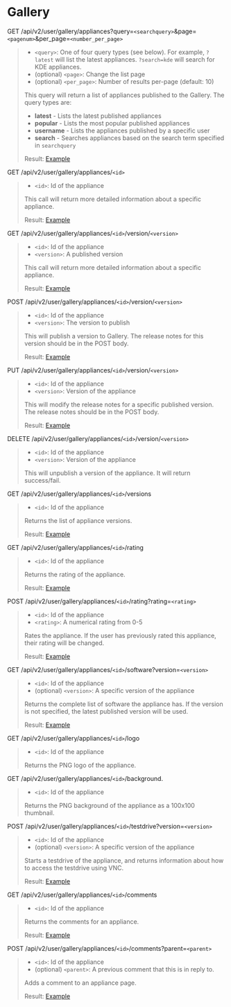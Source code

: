 # Gallery

GET /api/v2/user/gallery/appliances?query=`<searchquery>`&page=`<pagenum>`&per_page=`<number_per_page>`
> * `<query>`: One of four query types (see below).  For example, `?latest` will list the latest appliances.  `?search=kde` will search for KDE appliances.
> * (optional) `<page>`: Change the list page
> * (optional) `<per_page>`: Number of results per-page (default: 10)
>
> This query will return a list of appliances published to the Gallery.  The query types are:
> * __latest__ - Lists the latest published appliances
> * __popular__ - Lists the most popular published appliances
> * __username__ - Lists the appliances published by a specific user
> * __search__ - Searches appliances based on the search term specified in `searchquery`
>
> Result: [Example](gallery_appliances.xml)

GET /api/v2/user/gallery/appliances/`<id>`
> * `<id>`: Id of the appliance
>
> This call will return more detailed information about a specific appliance.
>
> Result: [Example](gallery_appliance.xml)

GET /api/v2/user/gallery/appliances/`<id>`/version/`<version>`
> * `<id>`: Id of the appliance
> * `<version>`: A published version
>
> This call will return more detailed information about a specific appliance.
>
> Result: [Example](gallery_appliance.xml)

POST /api/v2/user/gallery/appliances/`<id>`/version/`<version>`
> * `<id>`: Id of the appliance
> * `<version>`: The version to publish
>
> This will publish a version to Gallery.  The release notes for this version should be in the POST body.
>
> Result: [Example](gallery_appliance.xml)

PUT /api/v2/user/gallery/appliances/`<id>`/version/`<version>`
> * `<id>`: Id of the appliance
> * `<version>`: Version of the appliance
>
> This will modify the release notes for a specific published version.  The release notes should be in the POST body.
>
> Result: [Example](gallery_appliance.xml)

DELETE /api/v2/user/gallery/appliances/`<id>`/version/`<version>`
> * `<id>`: Id of the appliance
> * `<version>`: Version of the appliance
>
> This will unpublish a version of the appliance.  It will return success/fail.

GET /api/v2/user/gallery/appliances/`<id>`/versions
> * `<id>`: Id of the appliance
>
> Returns the list of appliance versions.
>
> Result: [Example](gallery_appliance_versions.xml)

GET /api/v2/user/gallery/appliances/`<id>`/rating
> * `<id>`: Id of the appliance
>
> Returns the rating of the appliance.
>
> Result: [Example](gallery_appliance_rating.xml)

POST /api/v2/user/gallery/appliances/`<id>`/rating?rating=`<rating>`
> * `<id>`: Id of the appliance
> * `<rating>`: A numerical rating from 0-5
>
> Rates the appliance.  If the user has previously rated this appliance, their rating will be changed.
>
> Result: [Example](gallery_appliance_rating.xml)

GET /api/v2/user/gallery/appliances/`<id>`/software?version=`<version>`
> * `<id>`: Id of the appliance
> * (optional) `<version>`: A specific version of the appliance
>
> Returns the complete list of software the appliance has.  If the version is not specified, the latest published version will be used.
>
> Result: [Example](gallery_appliance_software.xml)

GET /api/v2/user/gallery/appliances/`<id>`/logo
> * `<id>`: Id of the appliance
>
> Returns the PNG logo of the appliance.

GET /api/v2/user/gallery/appliances/`<id>`/background.
> * `<id>`: Id of the appliance
>
> Returns the PNG background of the appliance as a 100x100 thumbnail.

POST /api/v2/user/gallery/appliances/`<id>`/testdrive?version=`<version>`
> * `<id>`: Id of the appliance
> * (optional) `<version>`: A specific version of the appliance
>
> Starts a testdrive of the appliance, and returns information about how to access the testdrive using VNC.
>
> Result: [Example](gallery_appliance_testdrive.xml)

GET /api/v2/user/gallery/appliances/`<id>`/comments
> * `<id>`: Id of the appliance
>
> Returns the comments for an appliance.
>
> Result: [Example](gallery_appliance_comments.xml)

POST /api/v2/user/gallery/appliances/`<id>`/comments?parent=`<parent>`
> * `<id>`: Id of the appliance
> * (optional) `<parent>`: A previous comment that this is in reply to.
>
> Adds a comment to an appliance page.
>
> Result: [Example](gallery_appliance_comments.xml)
